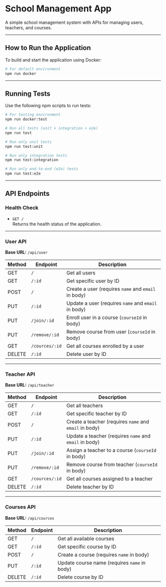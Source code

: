 # School Management App

A simple school management system with APIs for managing users, teachers, and courses.

---

## How to Run the Application

To build and start the application using Docker:

```bash
# For default environment
npm run docker

```

---

##  Running Tests

Use the following npm scripts to run tests:

```bash
# For testing environment
npm run docker:test

# Run all tests (unit + integration + e2e)
npm run test

# Run only unit tests
npm run test:unit

# Run only integration tests
npm run test:integration

# Run only end-to-end (e2e) tests
npm run test:e2e
```

---

##  API Endpoints

###  Health Check

- `GET /`  
  Returns the health status of the application.

---

###  User API

**Base URL:** `/api/user`

| Method | Endpoint            | Description                                      |
|--------|---------------------|--------------------------------------------------|
| GET    | `/`                 | Get all users                                    |
| GET    | `/:id`              | Get specific user by ID                          |
| POST   | `/`                 | Create a user (requires `name` and `email` in body) |
| PUT    | `/:id`              | Update a user (requires `name` and `email` in body) |
| PUT    | `/join/:id`         | Enroll user in a course (`courseId` in body)     |
| PUT    | `/remove/:id`       | Remove course from user (`courseId` in body)     |
| GET    | `/cources/:id`      | Get all courses enrolled by a user               |
| DELETE | `/:id`              | Delete user by ID                                |

---

###  Teacher API

**Base URL:** `/api/teacher`

| Method | Endpoint            | Description                                        |
|--------|---------------------|----------------------------------------------------|
| GET    | `/`                 | Get all teachers                                   |
| GET    | `/:id`              | Get specific teacher by ID                         |
| POST   | `/`                 | Create a teacher (requires `name` and `email` in body) |
| PUT    | `/:id`              | Update a teacher (requires `name` and `email` in body) |
| PUT    | `/join/:id`         | Assign a teacher to a course (`courseId` in body)  |
| PUT    | `/remove/:id`       | Remove course from teacher (`courseId` in body)    |
| GET    | `/cources/:id`      | Get all courses assigned to a teacher              |
| DELETE | `/:id`              | Delete teacher by ID                               |

---

### Courses API

**Base URL:** `/api/cources`

| Method | Endpoint    | Description                                 |
|--------|-------------|---------------------------------------------|
| GET    | `/`         | Get all available courses                   |
| GET    | `/:id`      | Get specific course by ID                   |
| POST   | `/`         | Create a course (requires `name` in body)   |
| PUT    | `/:id`      | Update course name (requires `name` in body)|
| DELETE | `/:id`      | Delete course by ID                         |
